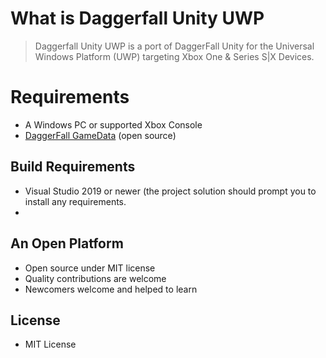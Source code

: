 # What is Daggerfall Unity UWP

> Daggerfall Unity UWP is a port of DaggerFall Unity for the Universal Windows Platform (UWP) targeting Xbox One & Series S|X Devices.

# Requirements
- A Windows PC or supported Xbox Console
- [DaggerFall GameData](https://forums.dfworkshop.net/viewtopic.php?f=5&t=2360&p=27538#p27538) (open source)

## Build Requirements
- Visual Studio 2019 or newer (the project solution should prompt you to install any requirements.
- 

## An Open Platform

+ Open source under MIT license
+ Quality contributions are welcome
+ Newcomers welcome and helped to learn

## License

+ MIT License
